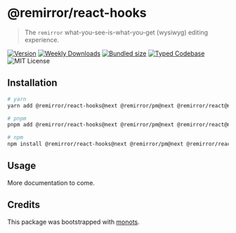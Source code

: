 # @remirror/react-hooks

> The `remirror` what-you-see-is-what-you-get (wysiwyg) editing experience.

[![Version][version]][npm] [![Weekly Downloads][downloads-badge]][npm]
[![Bundled size][size-badge]][size] [![Typed Codebase][typescript]](./src/index.ts)
![MIT License][license]

[version]: https://flat.badgen.net/npm/v/@remirror/react-hooks
[npm]: https://npmjs.com/package/@remirror/react-hooks
[license]: https://flat.badgen.net/badge/license/MIT/purple
[size]: https://bundlephobia.com/result?p=@remirror/react-hooks
[size-badge]: https://flat.badgen.net/bundlephobia/minzip/@remirror/react-hooks
[typescript]: https://flat.badgen.net/badge/icon/TypeScript?icon=typescript&label
[downloads-badge]: https://badgen.net/npm/dw/@remirror/react-hooks/red?icon=npm

## Installation

```bash
# yarn
yarn add @remirror/react-hooks@next @remirror/pm@next @remirror/react@next

# pnpm
pnpm add @remirror/react-hooks@next @remirror/pm@next @remirror/react@next

# npm
npm install @remirror/react-hooks@next @remirror/pm@next @remirror/react@next
```

## Usage

More documentation to come.

## Credits

This package was bootstrapped with [monots].

[monots]: https://github.com/monots/monots
